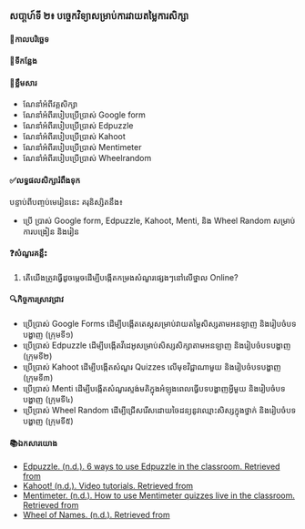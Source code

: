 ### សបា្តហ៍ទី ២៖ បច្ចេកវិទ្យាសម្រាប់ការវាយតម្លៃការសិក្សា
#### 📅កាលបរិច្ឆេទ	
#### 🏢ទីកន្លែង
#### 📖ខ្លឹមសារ
*	ណែនាំអំពីវគ្គសិក្សា
*	ណែនាំអំពីរបៀបប្រើប្រាស់ Google form
*	ណែនាំអំពីរបៀបប្រើប្រាស់ Edpuzzle
*	ណែនាំអំពីរបៀបប្រើប្រាស់ Kahoot
*	ណែនាំអំពីរបៀបប្រើប្រាស់ Mentimeter
*	ណែនាំអំពីរបៀបប្រើប្រាស់ Wheelrandom
#### ✅លទ្ធផលសិក្សារំពឹងទុក	
បន្ទាប់ពីបញ្ចប់មេរៀននេះ គរុនិស្សិតនឹង៖
*	ប្រើ ប្រាស់ Google form, Edpuzzle, Kahoot, Menti, និង Wheel Random សម្រាប់ការបង្រៀន និងរៀន
#### ❓សំណួរគន្លឹះ
1.	តើយើងត្រូវធ្វើដូចម្ដេចដើម្បីបង្កើតកម្រងសំណួរផ្សេងៗនៅលើថ្នាល Online?

#### 🔍កិច្ចការស្រាវជ្រាវ
*	ប្រើប្រាស់ Google Forms ដើម្បីបង្កើតតេស្តសម្រាប់វាយតម្លៃសិស្សតាមអនឡាញ និងរៀបចំបទបង្ហាញ (ក្រុមទី១)
*	ប្រើប្រាស់ Edpuzzle ដើម្បីបង្កើតវីដេអូសម្រាប់សិស្សសិក្សាតាមអនឡាញ និងរៀបចំបទបង្ហាញ (ក្រុមទី២) 
*	ប្រើប្រាស់ Kahoot ដើម្បីបង្កើតសំណួរ Quizzes លើមុខវិជ្ជាណាមួយ និងរៀបចំបទបង្ហាញ (ក្រុមទី៣) 
*	ប្រើប្រាស់ Menti ដើម្បីបង្កើតសំណួរស្ទង់មតិក្នុងអំឡុងពេលធ្វើបទបង្ហាញអ្វីមួយ និងរៀបចំបទបង្ហាញ (ក្រុមទី៤) 
*	ប្រើប្រាស់ Wheel Random ដើម្បីជ្រើសរើសដោយចៃដន្យនូវឈ្មោះសិស្សក្នុងថ្នាក់ និងរៀបចំបទបង្ហាញ (ក្រុមទី៥) 

#### 📚ឯកសារយោង
*	[Edpuzzle. (n.d.). 6 ways to use Edpuzzle in the classroom. Retrieved from](https://blog.edpuzzle.com/edtech/6-ways-edpuzzle-in-the-classroom/)
*	[Kahoot! (n.d.). Video tutorials. Retrieved from](https://kahoot.com/library/video-tutorials/)
*	[Mentimeter. (n.d.). How to use Mentimeter quizzes live in the classroom. Retrieved from](https://www.mentimeter.com/blog/interactive-classrooms/how-to-use-mentimeter-quizzes-live-in-the-classroom)
*	[Wheel of Names. (n.d.). Retrieved from](https://wheelofnames.com/)
